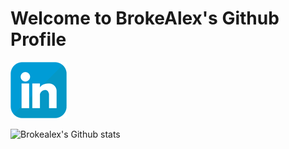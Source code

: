 # Welcome to BrokeAlex's Github Profile

[![**Follow me on Linkedin**](assets/images/icons/linkedin_90x90.png)](https://www.linkedin.com/in/alexduthielnkdn/)

![Brokealex's Github stats](https://github-readme-stats.vercel.app/api?username=brokealex&show_icons=true&theme=solarized-dark&count_private=true)
